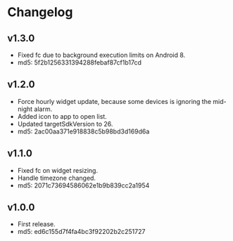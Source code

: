 Changelog
=========

v1.3.0
------
 - Fixed fc due to background execution limits on Android 8.
 - md5: 5f2b1256331394288febaf87cf1b17cd

v1.2.0
------
 - Force hourly widget update, because some devices is ignoring the mid-night alarm.
 - Added icon to app to open list.
 - Updated targetSdkVersion to 26.
 - md5: 2ac00aa371e918838c5b98bd3d169d6a

v1.1.0
------
 - Fixed fc on widget resizing.
 - Handle timezone changed.
 - md5: 2071c73694586062e1b9b839cc2a1954

v1.0.0
------
 - First release.
 - md5: ed6c155d7f4fa4bc3f92202b2c251727
